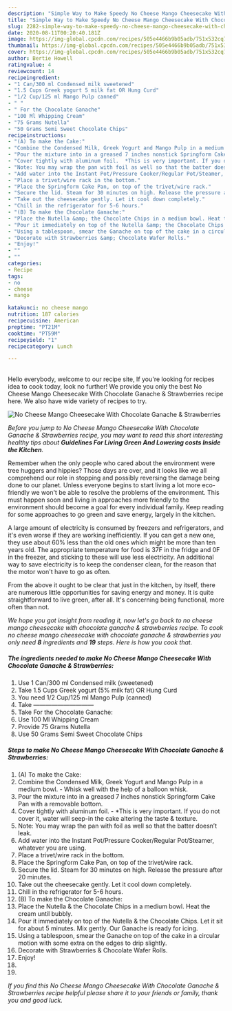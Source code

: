 ```yaml
---
description: "Simple Way to Make Speedy No Cheese Mango Cheesecake With Chocolate Ganache &amp;amp; Strawberries"
title: "Simple Way to Make Speedy No Cheese Mango Cheesecake With Chocolate Ganache &amp;amp; Strawberries"
slug: 2282-simple-way-to-make-speedy-no-cheese-mango-cheesecake-with-chocolate-ganache-and-amp-strawberries
date: 2020-08-11T00:20:40.181Z
image: https://img-global.cpcdn.com/recipes/505e4466b9b05adb/751x532cq70/no-cheese-mango-cheesecake-with-chocolate-ganache-strawberries-recipe-main-photo.jpg
thumbnail: https://img-global.cpcdn.com/recipes/505e4466b9b05adb/751x532cq70/no-cheese-mango-cheesecake-with-chocolate-ganache-strawberries-recipe-main-photo.jpg
cover: https://img-global.cpcdn.com/recipes/505e4466b9b05adb/751x532cq70/no-cheese-mango-cheesecake-with-chocolate-ganache-strawberries-recipe-main-photo.jpg
author: Bertie Howell
ratingvalue: 4
reviewcount: 14
recipeingredient:
- "1 Can/300 ml Condensed milk sweetened"
- "1.5 Cups Greek yogurt 5 milk fat OR Hung Curd"
- "1/2 Cup/125 ml Mango Pulp canned"
- " "
- " For the Chocolate Ganache"
- "100 Ml Whipping Cream"
- "75 Grams Nutella"
- "50 Grams Semi Sweet Chocolate Chips"
recipeinstructions:
- "(A) To make the Cake:"
- "Combine the Condensed Milk, Greek Yogurt and Mango Pulp in a medium bowl.  Whisk well with the help of a balloon whisk."
- "Pour the mixture into in a greased 7 inches nonstick Springform Cake Pan with a removable bottom."
- "Cover tightly with aluminum foil.  *This is very important. If you do not cover it, water will seep-in the cake altering the taste &amp; texture."
- "Note: You may wrap the pan with foil as well so that the batter doesn’t leak."
- "Add water into the Instant Pot/Pressure Cooker/Regular Pot/Steamer, whatever you are using."
- "Place a trivet/wire rack in the bottom."
- "Place the Springform Cake Pan, on top of the trivet/wire rack."
- "Secure the lid. Steam for 30 minutes on high. Release the pressure after 20 minutes."
- "Take out the cheesecake gently. Let it cool down completely."
- "Chill in the refrigerator for 5-6 hours."
- "(B) To make the Chocolate Ganache:"
- "Place the Nutella &amp; the Chocolate Chips in a medium bowl. Heat the cream until bubbly."
- "Pour it immediately on top of the Nutella &amp; the Chocolate Chips. Let it sit for about 5 minutes. Mix gently. Our Ganache is ready for icing."
- "Using a tablespoon, smear the Ganache on top of the cake in a circular motion with some extra on the edges to drip slightly."
- "Decorate with Strawberries &amp; Chocolate Wafer Rolls."
- "Enjoy!"
- ""
- ""
categories:
- Recipe
tags:
- no
- cheese
- mango

katakunci: no cheese mango 
nutrition: 187 calories
recipecuisine: American
preptime: "PT21M"
cooktime: "PT59M"
recipeyield: "1"
recipecategory: Lunch

---
```

<br>
Hello everybody, welcome to our recipe site, If you're looking for recipes idea to cook today, look no further! We provide you only the best No Cheese Mango Cheesecake With Chocolate Ganache &amp; Strawberries recipe here. We also have wide variety of recipes to try.
<br>


![No Cheese Mango Cheesecake With Chocolate Ganache &amp; Strawberries](https://img-global.cpcdn.com/recipes/505e4466b9b05adb/751x532cq70/no-cheese-mango-cheesecake-with-chocolate-ganache-strawberries-recipe-main-photo.jpg)

<i>Before you jump to No Cheese Mango Cheesecake With Chocolate Ganache &amp; Strawberries recipe, you may want to read this short interesting healthy tips about 
<strong>Guidelines For Living Green And Lowering costs Inside the Kitchen</strong>.</i>
</br>

Remember when the only people who cared about the environment were tree huggers and hippies? Those days are over, and it looks like we all comprehend our role in stopping and possibly reversing the damage being done to our planet. Unless everyone begins to start living a lot more eco-friendly we won't be able to resolve the problems of the environment. This must happen soon and living in approaches more friendly to the environment should become a goal for every individual family. Keep reading for some approaches to go green and save energy, largely in the kitchen.

A large amount of electricity is consumed by freezers and refrigerators, and it's even worse if they are working inefficiently. If you can get a new one, they use about 60% less than the old ones which might be more than ten years old. The appropriate temperature for food is 37F in the fridge and 0F in the freezer, and sticking to these will use less electricity. An additional way to save electricity is to keep the condenser clean, for the reason that the motor won't have to go as often.

From the above it ought to be clear that just in the kitchen, by itself, there are numerous little opportunities for saving energy and money. It is quite straightforward to live green, after all. It's concerning being functional, more often than not.


<i>We hope you got insight from reading it, now let's go back to no cheese mango cheesecake with chocolate ganache &amp; strawberries recipe. To cook no cheese mango cheesecake with chocolate ganache &amp; strawberries you only need <strong>8</strong> ingredients and <strong>19</strong> steps. Here is how you cook that.
</i>

##### The ingredients needed to make No Cheese Mango Cheesecake With Chocolate Ganache &amp; Strawberries:

1. Use 1 Can/300 ml Condensed milk (sweetened)
1. Take 1.5 Cups Greek yogurt (5% milk fat) OR Hung Curd
1. You need 1/2 Cup/125 ml Mango Pulp (canned)
1. Take  ——————————
1. Take  For the Chocolate Ganache:
1. Use 100 Ml Whipping Cream
1. Provide 75 Grams Nutella
1. Use 50 Grams Semi Sweet Chocolate Chips


##### Steps to make No Cheese Mango Cheesecake With Chocolate Ganache &amp; Strawberries:

1. (A) To make the Cake:
1. Combine the Condensed Milk, Greek Yogurt and Mango Pulp in a medium bowl.  - Whisk well with the help of a balloon whisk.
1. Pour the mixture into in a greased 7 inches nonstick Springform Cake Pan with a removable bottom.
1. Cover tightly with aluminum foil.  - *This is very important. If you do not cover it, water will seep-in the cake altering the taste &amp; texture.
1. Note: You may wrap the pan with foil as well so that the batter doesn’t leak.
1. Add water into the Instant Pot/Pressure Cooker/Regular Pot/Steamer, whatever you are using.
1. Place a trivet/wire rack in the bottom.
1. Place the Springform Cake Pan, on top of the trivet/wire rack.
1. Secure the lid. Steam for 30 minutes on high. Release the pressure after 20 minutes.
1. Take out the cheesecake gently. Let it cool down completely.
1. Chill in the refrigerator for 5-6 hours.
1. (B) To make the Chocolate Ganache:
1. Place the Nutella &amp; the Chocolate Chips in a medium bowl. Heat the cream until bubbly.
1. Pour it immediately on top of the Nutella &amp; the Chocolate Chips. Let it sit for about 5 minutes. Mix gently. Our Ganache is ready for icing.
1. Using a tablespoon, smear the Ganache on top of the cake in a circular motion with some extra on the edges to drip slightly.
1. Decorate with Strawberries &amp; Chocolate Wafer Rolls.
1. Enjoy!
1. 
1. 


<i>If you find this No Cheese Mango Cheesecake With Chocolate Ganache &amp; Strawberries recipe helpful please share it to your friends or family, thank you and good luck.</i>
